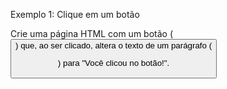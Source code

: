 Exemplo 1: Clique em um botão

Crie uma página HTML com um botão (<button>) que, ao ser clicado, altera o texto de um parágrafo (<p>) para "Você clicou no botão!".
